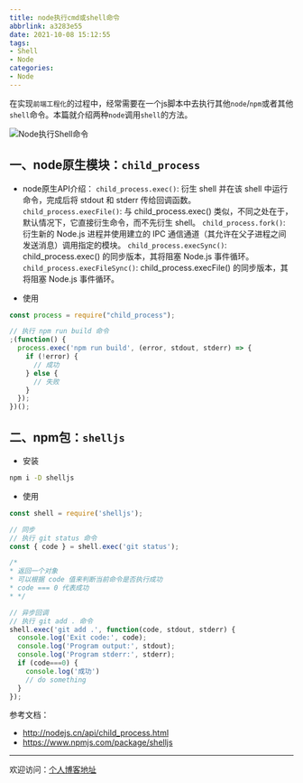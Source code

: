 ```yaml
---
title: node执行cmd或shell命令
abbrlink: a3283e55
date: 2021-10-08 15:12:55
tags:
- Shell
- Node
categories:
- Node
---
```


在实现`前端工程化`的过程中，经常需要在一个js脚本中去执行其他`node`/`npm`或者其他`shell`命令。本篇就介绍两种`node`调用`shell`的方法。

![Node执行Shell命令](https://tiven.cn/static/img/img-node-02-1jXsPFoG01-MrGe6Xa7Rr.jpg)

[//]: # (<!-- more -->)

## 一、node原生模块：`child_process`

* node原生API介绍：
`child_process.exec()`: 衍生 shell 并在该 shell 中运行命令，完成后将 stdout 和 stderr 传给回调函数。
`child_process.execFile()`: 与 child_process.exec() 类似，不同之处在于，默认情况下，它直接衍生命令，而不先衍生 shell。
`child_process.fork()`: 衍生新的 Node.js 进程并使用建立的 IPC 通信通道（其允许在父子进程之间发送消息）调用指定的模块。
`child_process.execSync()`: child_process.exec() 的同步版本，其将阻塞 Node.js 事件循环。
`child_process.execFileSync()`: child_process.execFile() 的同步版本，其将阻塞 Node.js 事件循环。
  
* 使用

```js
const process = require("child_process");

// 执行 npm run build 命令
;(function() {
  process.exec('npm run build', (error, stdout, stderr) => {
    if (!error) {
      // 成功
    } else {
      // 失败
    }
  });
})();
```

## 二、npm包：`shelljs`

* 安装

```sh
npm i -D shelljs
```

* 使用

```js
const shell = require('shelljs');

// 同步
// 执行 git status 命令
const { code } = shell.exec('git status');

/*
* 返回一个对象
* 可以根据 code 值来判断当前命令是否执行成功
* code === 0 代表成功
* */

// 异步回调
// 执行 git add . 命令
shell.exec('git add .', function(code, stdout, stderr) {
  console.log('Exit code:', code);
  console.log('Program output:', stdout);
  console.log('Program stderr:', stderr);
  if (code===0) {
    console.log('成功')
    // do something
  }
});
```

参考文档：
* http://nodejs.cn/api/child_process.html
* https://www.npmjs.com/package/shelljs

---

欢迎访问：[个人博客地址](https://tiven.cn/p/a3283e55/ "天問博客")
